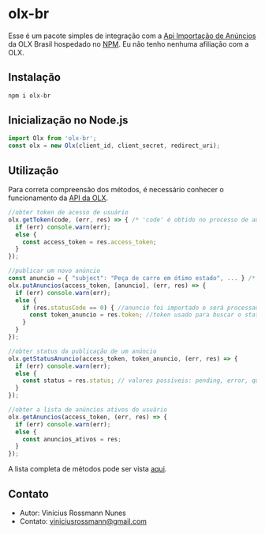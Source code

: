 # olx-br

Esse é um pacote simples de integração com a [Api Importação de Anúncios](https://github.com/olxbr/ad_integration) da OLX Brasil hospedado no [NPM](https://www.npmjs.com/package/olx-br). Eu não tenho nenhuma afiliação com a OLX.

## Instalação

```bash
npm i olx-br
```

## Inicialização no Node.js

```javascript
import Olx from 'olx-br';
const olx = new Olx(client_id, client_secret, redirect_uri);
```

## Utilização

Para correta compreensão dos métodos, é necessário conhecer o funcionamento da [API da OLX](https://github.com/olxbr/ad_integration/blob/master/api/README.md).

```javascript
//obter token de acesso de usuário 
olx.getToken(code, (err, res) => { /* 'code' é obtido no processo de autenticação, saiba mais em https://github.com/olxbr/ad_integration/blob/master/api/oauth.md */
  if (err) console.warn(err);
  else {
    const access_token = res.access_token;
  }
});

//publicar um novo anúncio
const anuncio = { "subject": "Peça de carro em ótimo estado", ... } /* veja a estrutura completa de um anuncio em https://github.com/olxbr/ad_integration/blob/master/api/import.md */
olx.putAnuncios(access_token, [anuncio], (err, res) => {
  if (err) console.warn(err);
  else {
    if (res.statusCode == 0) { //anuncio foi importado e será processado
      const token_anuncio = res.token; //token usado para buscar o status do anuncio
    }
  }
});

//obter status da publicação de um anúncio
olx.getStatusAnuncio(access_token, token_anuncio, (err, res) => {
  if (err) console.warn(err);
  else {
    const status = res.status; // valores possíveis: pending, error, queued, accepted, refused
  }
});

//obter a lista de anúncios ativos do usuário
olx.getAnuncios(access_token, (err, res) => {
  if (err) console.warn(err);
  else {
    const anuncios_ativos = res;
  }
});
```
A lista completa de métodos pode ser vista [aqui](https://github.com/ViniciusRossmann/olx-br/blob/main/src/index.ts).

## Contato

- Autor: Vinícius Rossmann Nunes
- Contato: viniciusrossmann@gmail.com
